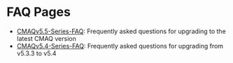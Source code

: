# FAQ Pages

* [CMAQv5.5-Series-FAQ](./CMAQv5.5-Series-FAQ.md): Frequently asked questions for upgrading to the latest CMAQ version
* [CMAQv5.4-Series-FAQ](./CMAQv5.4-Series-FAQ.md): Frequently asked questions for upgrading from v5.3.3 to v5.4

<!--
```{toctree}
:hidden:
FAQ v5.5 <CMAQv5.5-Series-FAQ.md>
FAQ v5.4 <CMAQv5.4-Series-FAQ.md>
```
END_OF_COMMENT
-->